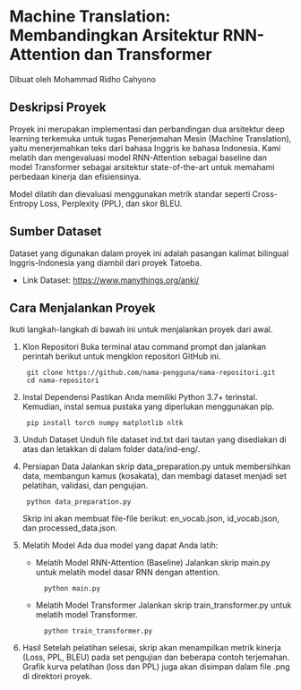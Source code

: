 # Machine Translation: Membandingkan Arsitektur RNN-Attention dan Transformer

Dibuat oleh Mohammad Ridho Cahyono

## Deskripsi Proyek
Proyek ini merupakan implementasi dan perbandingan dua arsitektur deep learning terkemuka untuk tugas Penerjemahan Mesin (Machine Translation), yaitu menerjemahkan teks dari bahasa Inggris ke bahasa Indonesia. Kami melatih dan mengevaluasi model RNN-Attention sebagai baseline dan model Transformer sebagai arsitektur state-of-the-art untuk memahami perbedaan kinerja dan efisiensinya.

Model dilatih dan dievaluasi menggunakan metrik standar seperti Cross-Entropy Loss, Perplexity (PPL), dan skor BLEU.

## Sumber Dataset
Dataset yang digunakan dalam proyek ini adalah pasangan kalimat bilingual Inggris-Indonesia yang diambil dari proyek Tatoeba.
- Link Dataset: https://www.manythings.org/anki/

## Cara Menjalankan Proyek
Ikuti langkah-langkah di bawah ini untuk menjalankan proyek dari awal.

1. Klon Repositori
Buka terminal atau command prompt dan jalankan perintah berikut untuk mengklon repositori GitHub ini.

        git clone https://github.com/nama-pengguna/nama-repositori.git
        cd nama-repositori

2. Instal Dependensi
Pastikan Anda memiliki Python 3.7+ terinstal. Kemudian, instal semua pustaka yang diperlukan menggunakan pip.

        pip install torch numpy matplotlib nltk

3. Unduh Dataset
Unduh file dataset ind.txt dari tautan yang disediakan di atas dan letakkan di dalam folder data/ind-eng/.

4. Persiapan Data
Jalankan skrip data_preparation.py untuk membersihkan data, membangun kamus (kosakata), dan membagi dataset menjadi set pelatihan, validasi, dan pengujian.

        python data_preparation.py

    Skrip ini akan membuat file-file berikut: en_vocab.json, id_vocab.json, dan processed_data.json.

5. Melatih Model
Ada dua model yang dapat Anda latih:

    - Melatih Model RNN-Attention (Baseline)
    Jalankan skrip main.py untuk melatih model dasar RNN dengan attention.

            python main.py

    - Melatih Model Transformer
    Jalankan skrip train_transformer.py untuk melatih model Transformer.

            python train_transformer.py

6. Hasil
Setelah pelatihan selesai, skrip akan menampilkan metrik kinerja (Loss, PPL, BLEU) pada set pengujian dan beberapa contoh terjemahan. Grafik kurva pelatihan (loss dan PPL) juga akan disimpan dalam file .png di direktori proyek.